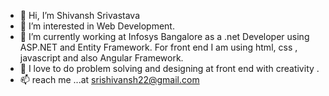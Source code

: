 - 👋 Hi, I’m Shivansh Srivastava
- 👀 I’m interested in Web Development.
- 🌱 I’m currently working at Infosys Bangalore as a .net Developer using ASP.NET and Entity Framework. For front end I am using html, css , javascript and also Angular Framework.
- 💞️ I love to do problem solving and designing at front end with creativity .
- 📫 reach me ...at srishivansh22@gmail.com

<!---
shivanshsrii/shivanshsrii is a ✨ special ✨ repository because its `README.md` (this file) appears on your GitHub profile.
You can click the Preview link to take a look at your changes.
--->
